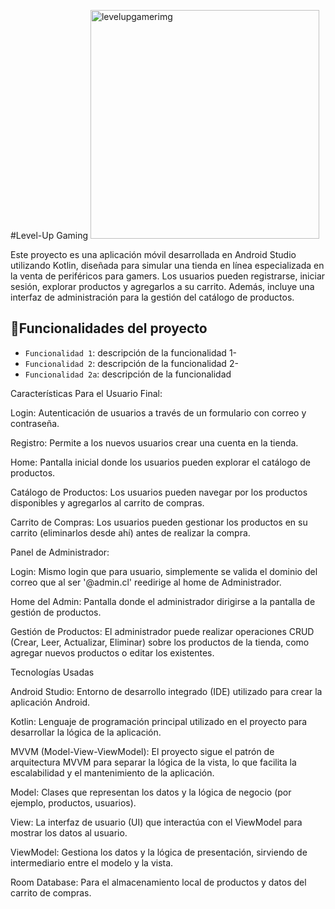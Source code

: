 #Level-Up Gaming
<img width="366" height="366" alt="levelupgamerimg" src="https://github.com/user-attachments/assets/52e1dc30-06e6-477c-93dc-f886625e6297" />

Este proyecto es una aplicación móvil desarrollada en Android Studio utilizando Kotlin, diseñada para simular una tienda en línea especializada en la venta de periféricos para gamers. Los usuarios pueden registrarse, iniciar sesión, explorar productos y agregarlos a su carrito. Además, incluye una interfaz de administración para la gestión del catálogo de productos.

## :hammer:Funcionalidades del proyecto
- `Funcionalidad 1`: descripción de la funcionalidad 1-
-  `Funcionalidad 2`: descripción de la funcionalidad 2-
-   `Funcionalidad 2a`: descripción de la funcionalidad

Características
Para el Usuario Final:

Login: Autenticación de usuarios a través de un formulario con correo y contraseña.

Registro: Permite a los nuevos usuarios crear una cuenta en la tienda.

Home: Pantalla inicial donde los usuarios pueden explorar el catálogo de productos.

Catálogo de Productos: Los usuarios pueden navegar por los productos disponibles y agregarlos al carrito de compras.

Carrito de Compras: Los usuarios pueden gestionar los productos en su carrito (eliminarlos desde ahí) antes de realizar la compra.

Panel de Administrador:

Login: Mismo login que para usuario, simplemente se valida el dominio del correo que al ser '@admin.cl' reedirige al home de Administrador.

Home del Admin: Pantalla donde el administrador dirigirse a la pantalla de gestión de productos.

Gestión de Productos: El administrador puede realizar operaciones CRUD (Crear, Leer, Actualizar, Eliminar) sobre los productos de la tienda, como agregar nuevos productos o editar los existentes.

Tecnologías Usadas

Android Studio: Entorno de desarrollo integrado (IDE) utilizado para crear la aplicación Android.

Kotlin: Lenguaje de programación principal utilizado en el proyecto para desarrollar la lógica de la aplicación.

MVVM (Model-View-ViewModel): El proyecto sigue el patrón de arquitectura MVVM para separar la lógica de la vista, lo que facilita la escalabilidad y el mantenimiento de la aplicación.

Model: Clases que representan los datos y la lógica de negocio (por ejemplo, productos, usuarios).

View: La interfaz de usuario (UI) que interactúa con el ViewModel para mostrar los datos al usuario.

ViewModel: Gestiona los datos y la lógica de presentación, sirviendo de intermediario entre el modelo y la vista.

Room Database: Para el almacenamiento local de productos y datos del carrito de compras.
